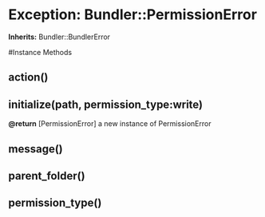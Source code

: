 # Exception: Bundler::PermissionError
**Inherits:** Bundler::BundlerError
    




#Instance Methods
## action() [](#method-i-action)

## initialize(path, permission_type:write) [](#method-i-initialize)

**@return** [PermissionError] a new instance of PermissionError

## message() [](#method-i-message)

## parent_folder() [](#method-i-parent_folder)

## permission_type() [](#method-i-permission_type)

